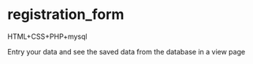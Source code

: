 # registration_form
HTML+CSS+PHP+mysql

Entry your data and see the saved data from the database in a view page
